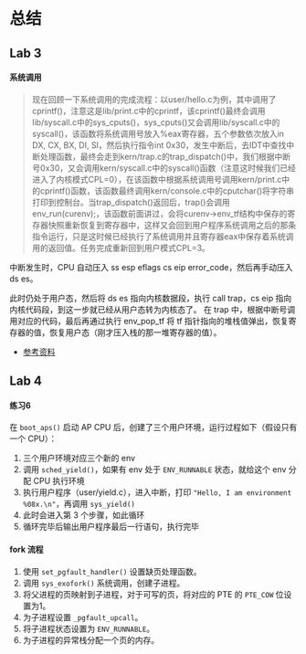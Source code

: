 # 总结
## Lab 3
#### 系统调用
>现在回顾一下系统调用的完成流程：以user/hello.c为例，其中调用了cprintf()，注意这是lib/print.c中的cprintf，该cprintf()最终会调用lib/syscall.c中的sys_cputs()，sys_cputs()又会调用lib/syscall.c中的syscall()，该函数将系统调用号放入%eax寄存器，五个参数依次放入in DX, CX, BX, DI, SI，然后执行指令int 0x30，发生中断后，去IDT中查找中断处理函数，最终会走到kern/trap.c的trap_dispatch()中，我们根据中断号0x30，又会调用kern/syscall.c中的syscall()函数（注意这时候我们已经进入了内核模式CPL=0），在该函数中根据系统调用号调用kern/print.c中的cprintf()函数，该函数最终调用kern/console.c中的cputchar()将字符串打印到控制台。当trap_dispatch()返回后，trap()会调用env_run(curenv);，该函数前面讲过，会将curenv->env_tf结构中保存的寄存器快照重新恢复到寄存器中，这样又会回到用户程序系统调用之后的那条指令运行，只是这时候已经执行了系统调用并且寄存器eax中保存着系统调用的返回值。任务完成重新回到用户模式CPL=3。

中断发生时，CPU 自动压入 ss esp eflags cs eip error_code，然后再手动压入 ds es。

此时仍处于用户态，然后将 ds es 指向内核数据段，执行 call trap，cs eip 指向内核代码段，到这一步就已经从用户态转为内核态了。
在 trap 中，根据中断号调用对应的代码，最后再通过执行 env_pop_tf 将 tf 指针指向的堆栈值弹出，恢复寄存器的值，恢复用户态（刚才压入栈的那一堆寄存器的值）。
* [参考资料](https://www.cnblogs.com/gatsby123/p/9838304.html)
## Lab 4
#### 练习6
在 `boot_aps()` 启动 AP CPU 后，创建了三个用户环境，运行过程如下（假设只有一个 CPU）：
1. 三个用户环境对应三个新的 env
2. 调用 `sched_yield()`，如果有 env 处于 `ENV_RUNNABLE` 状态，就给这个 env 分配 CPU 执行环境
3. 执行用户程序（user/yield.c），进入中断，打印 `"Hello, I am environment %08x.\n"`，再调用 `sys_yield()`
4. 此时会进入第 3 个步骤，如此循环
5. 循环完毕后输出用户程序最后一行语句，执行完毕

#### fork 流程
1. 使用 `set_pgfault_handler()` 设置缺页处理函数。
2. 调用 `sys_exofork()` 系统调用，创建子进程。
3. 将父进程的页映射到子进程，对于可写的页，将对应的 PTE 的 `PTE_COW` 位设置为1。
4. 为子进程设置 `_pgfault_upcall`。
5. 将子进程状态设置为 `ENV_RUNNABLE`。
6. 为子进程的异常栈分配一个页的内存。

